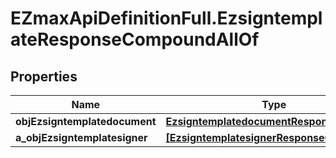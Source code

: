 # EZmaxApiDefinitionFull.EzsigntemplateResponseCompoundAllOf

## Properties

Name | Type | Description | Notes
------------ | ------------- | ------------- | -------------
**objEzsigntemplatedocument** | [**EzsigntemplatedocumentResponse**](EzsigntemplatedocumentResponse.md) |  | [optional] 
**a_objEzsigntemplatesigner** | [**[EzsigntemplatesignerResponseCompound]**](EzsigntemplatesignerResponseCompound.md) |  | 


